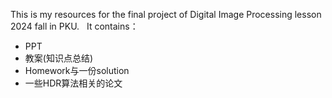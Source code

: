 This is my resources for the final project of Digital Image Processing lesson 2024 fall in PKU.  
It contains：
- PPT
- 教案(知识点总结)
- Homework与一份solution   
- 一些HDR算法相关的论文
